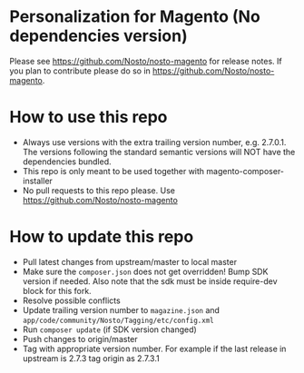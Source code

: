 # Personalization for Magento (No dependencies version)

Please see https://github.com/Nosto/nosto-magento for release notes. If you plan to contribute please do so in https://github.com/Nosto/nosto-magento.   

# How to use this repo
* Always use versions with the extra trailing version number, e.g. 2.7.0.1. The versions following the standard semantic versions will NOT have the dependencies bundled. 
* This repo is only meant to be used together with magento-composer-installer
* No pull requests to this repo please. Use https://github.com/Nosto/nosto-magento  

# How to update this repo
* Pull latest changes from upstream/master to local master
* Make sure the `composer.json` does not get overridden! Bump SDK version if needed. Also note that the sdk must be inside require-dev block for this fork.
* Resolve possible conflicts
* Update trailing version number to `magazine.json` and `app/code/community/Nosto/Tagging/etc/config.xml`
* Run `composer update` (if SDK version changed)
* Push changes to origin/master
* Tag with appropriate version number. For example if the last release in upstream is 2.7.3 tag origin as 2.7.3.1